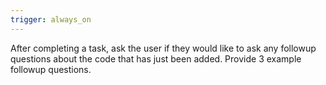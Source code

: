 ```yaml
---
trigger: always_on
---
```


After completing a task, ask the user if they would like to ask any followup questions about the code that has just been added. Provide 3 example followup questions.